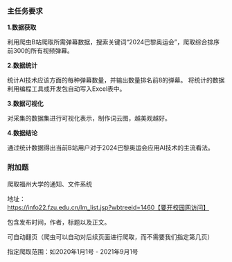 ### 主任务要求
**1.数据获取**

利用爬虫B站爬取所需弹幕数据，搜索关键词“2024巴黎奥运会”，爬取综合排序前300的所有视频弹幕。

**2.数据统计**

统计AI技术应该方面的每种弹幕数量，并输出数量排名前8的弹幕。
将统计的数据利用编程工具或开发包自动写入Excel表中。

**3.数据可视化**

对采集的数据集进行可视化表示，制作词云图，越美观越好。

**4.数据结论**

通过统计数据得出当前B站用户对于2024巴黎奥运会应用AI技术的主流看法。

### 附加题

爬取福州大学的通知、文件系统

地址：https://info22.fzu.edu.cn/lm_list.jsp?wbtreeid=1460【要开校园网访问】

包含发布时间，作者，标题以及正文。

可自动翻页（爬虫可以自动对后续页面进行爬取，而不需要我们指定第几页）

指定爬取范围：如2020年1月1号 - 2021年9月1号

